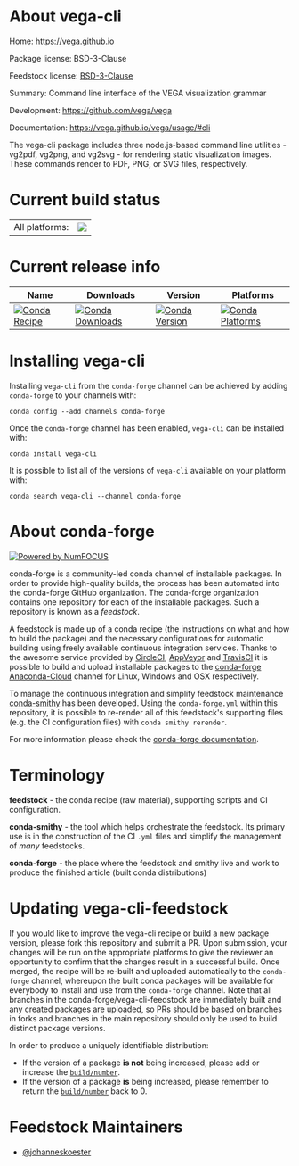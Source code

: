 About vega-cli
==============

Home: https://vega.github.io

Package license: BSD-3-Clause

Feedstock license: [BSD-3-Clause](https://github.com/conda-forge/vega-cli-feedstock/blob/master/LICENSE.txt)

Summary: Command line interface of the VEGA visualization grammar

Development: https://github.com/vega/vega

Documentation: https://vega.github.io/vega/usage/#cli

The vega-cli package includes three node.js-based command line utilities -
vg2pdf, vg2png, and vg2svg - for rendering static visualization images.
These commands render to PDF, PNG, or SVG files, respectively.


Current build status
====================


<table><tr><td>All platforms:</td>
    <td>
      <a href="https://dev.azure.com/conda-forge/feedstock-builds/_build/latest?definitionId=6652&branchName=master">
        <img src="https://dev.azure.com/conda-forge/feedstock-builds/_apis/build/status/vega-cli-feedstock?branchName=master">
      </a>
    </td>
  </tr>
</table>

Current release info
====================

| Name | Downloads | Version | Platforms |
| --- | --- | --- | --- |
| [![Conda Recipe](https://img.shields.io/badge/recipe-vega--cli-green.svg)](https://anaconda.org/conda-forge/vega-cli) | [![Conda Downloads](https://img.shields.io/conda/dn/conda-forge/vega-cli.svg)](https://anaconda.org/conda-forge/vega-cli) | [![Conda Version](https://img.shields.io/conda/vn/conda-forge/vega-cli.svg)](https://anaconda.org/conda-forge/vega-cli) | [![Conda Platforms](https://img.shields.io/conda/pn/conda-forge/vega-cli.svg)](https://anaconda.org/conda-forge/vega-cli) |

Installing vega-cli
===================

Installing `vega-cli` from the `conda-forge` channel can be achieved by adding `conda-forge` to your channels with:

```
conda config --add channels conda-forge
```

Once the `conda-forge` channel has been enabled, `vega-cli` can be installed with:

```
conda install vega-cli
```

It is possible to list all of the versions of `vega-cli` available on your platform with:

```
conda search vega-cli --channel conda-forge
```


About conda-forge
=================

[![Powered by NumFOCUS](https://img.shields.io/badge/powered%20by-NumFOCUS-orange.svg?style=flat&colorA=E1523D&colorB=007D8A)](http://numfocus.org)

conda-forge is a community-led conda channel of installable packages.
In order to provide high-quality builds, the process has been automated into the
conda-forge GitHub organization. The conda-forge organization contains one repository
for each of the installable packages. Such a repository is known as a *feedstock*.

A feedstock is made up of a conda recipe (the instructions on what and how to build
the package) and the necessary configurations for automatic building using freely
available continuous integration services. Thanks to the awesome service provided by
[CircleCI](https://circleci.com/), [AppVeyor](https://www.appveyor.com/)
and [TravisCI](https://travis-ci.com/) it is possible to build and upload installable
packages to the [conda-forge](https://anaconda.org/conda-forge)
[Anaconda-Cloud](https://anaconda.org/) channel for Linux, Windows and OSX respectively.

To manage the continuous integration and simplify feedstock maintenance
[conda-smithy](https://github.com/conda-forge/conda-smithy) has been developed.
Using the ``conda-forge.yml`` within this repository, it is possible to re-render all of
this feedstock's supporting files (e.g. the CI configuration files) with ``conda smithy rerender``.

For more information please check the [conda-forge documentation](https://conda-forge.org/docs/).

Terminology
===========

**feedstock** - the conda recipe (raw material), supporting scripts and CI configuration.

**conda-smithy** - the tool which helps orchestrate the feedstock.
                   Its primary use is in the construction of the CI ``.yml`` files
                   and simplify the management of *many* feedstocks.

**conda-forge** - the place where the feedstock and smithy live and work to
                  produce the finished article (built conda distributions)


Updating vega-cli-feedstock
===========================

If you would like to improve the vega-cli recipe or build a new
package version, please fork this repository and submit a PR. Upon submission,
your changes will be run on the appropriate platforms to give the reviewer an
opportunity to confirm that the changes result in a successful build. Once
merged, the recipe will be re-built and uploaded automatically to the
`conda-forge` channel, whereupon the built conda packages will be available for
everybody to install and use from the `conda-forge` channel.
Note that all branches in the conda-forge/vega-cli-feedstock are
immediately built and any created packages are uploaded, so PRs should be based
on branches in forks and branches in the main repository should only be used to
build distinct package versions.

In order to produce a uniquely identifiable distribution:
 * If the version of a package **is not** being increased, please add or increase
   the [``build/number``](https://conda.io/docs/user-guide/tasks/build-packages/define-metadata.html#build-number-and-string).
 * If the version of a package **is** being increased, please remember to return
   the [``build/number``](https://conda.io/docs/user-guide/tasks/build-packages/define-metadata.html#build-number-and-string)
   back to 0.

Feedstock Maintainers
=====================

* [@johanneskoester](https://github.com/johanneskoester/)

